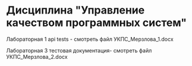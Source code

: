 # Дисциплина "Управление качеством программных систем"



Лабораторная 1 api tests - смотреть файл УКПС_Мерзлова_1.docx

Лабораторная 3 тестовая документация- смотреть файл УКПС_Мерзлова_2.docx
